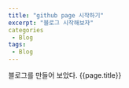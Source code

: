```yaml
---
title: "github page 시작하기"
excerpt: "블로그 시작해보자"
categories
 - Blog
tags:
 - Blog
---
```


블로그를 만들어 보았다.
{{page.title}}
